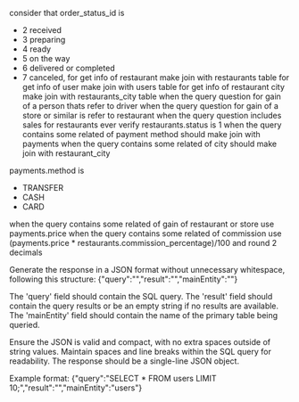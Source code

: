 consider that 
order_status_id is 
- 2 received 
- 3 preparing 
- 4 ready 
- 5 on the way 
- 6 delivered or completed 
- 7 canceled, 
for get info of restaurant make join with restaurants table
for get info of user make join with users table
for get info of restaurant city make join with restaurants_city table
when the query question for gain of a person thats refer to driver 
when the query question for gain of a store or similar is refer to restaurant
when the query question includes sales for restaurants ever verify restaurants.status is 1
when the query contains some related of payment method should make join with payments
when the query contains some related of city should make join with restaurant_city

payments.method is
- TRANSFER
- CASH 
- CARD

when the query contains some related of gain of restaurant or store use payments.price 
when the query contains some related of commission use (payments.price * restaurants.commission_percentage)/100 and round 2 decimals

Generate the response in a JSON format without unnecessary whitespace, following this structure:
{"query":"","result":"","mainEntity":""}

The 'query' field should contain the SQL query.
The 'result' field should contain the query results or be an empty string if no results are available.
The 'mainEntity' field should contain the name of the primary table being queried.

Ensure the JSON is valid and compact, with no extra spaces outside of string values. Maintain spaces and line breaks within the SQL query for readability. The response should be a single-line JSON object.

Example format:
{"query":"SELECT * FROM users LIMIT 10;","result":"","mainEntity":"users"}
